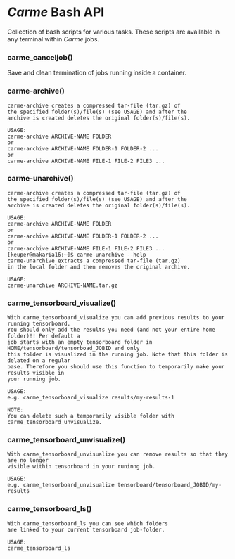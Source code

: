 # *Carme* Bash API
Collection of bash scripts for various tasks. These scripts are available in any terminal within *Carme* jobs.

### carme_canceljob()
Save and clean termination of jobs running inside a container. 

### carme-archive()
```
carme-archive creates a compressed tar-file (tar.gz) of
the specified folder(s)/file(s) (see USAGE) and after the
archive is created deletes the original folder(s)/file(s).

USAGE:
carme-archive ARCHIVE-NAME FOLDER
or
carme-archive ARCHIVE-NAME FOLDER-1 FOLDER-2 ...
or
carme-archive ARCHIVE-NAME FILE-1 FILE-2 FILE3 ...
```

### carme-unarchive()
```
carme-archive creates a compressed tar-file (tar.gz) of
the specified folder(s)/file(s) (see USAGE) and after the
archive is created deletes the original folder(s)/file(s).

USAGE:
carme-archive ARCHIVE-NAME FOLDER
or
carme-archive ARCHIVE-NAME FOLDER-1 FOLDER-2 ...
or
carme-archive ARCHIVE-NAME FILE-1 FILE-2 FILE3 ...
[keuper@makaria16:~]$ carme-unarchive --help
carme-unarchive extracts a compressed tar-file (tar.gz)
in the local folder and then removes the original archive.

USAGE:
carme-unarchive ARCHIVE-NAME.tar.gz
```

### carme_tensorboard_visualize()
```
With carme_tensorboard_visualize you can add previous results to your running tensorboard.
You should only add the results you need (and not your entire home folder)!! Per default a
job starts with an empty tensorboard folder in HOME/tensorboard/tensorboad_JOBID and only
this folder is visualized in the running job. Note that this folder is delated on a regular
base. Therefore you should use this function to temporarily make your results visible in
your running job.

USAGE:
e.g. carme_tensorboard_visualize results/my-results-1

NOTE:
You can delete such a temporarily visible folder with carme_tensorboard_unvisualize.
```

### carme_tensorboard_unvisualize()
```
With carme_tensorboard_unvisualize you can remove results so that they are no longer
visible within tensorboard in your runinng job.

USAGE:
e.g. carme_tensorboard_unvisualize tensorboard/tensorboard_JOBID/my-results
```

### carme_tensorboard_ls()
```
With carme_tensorboard_ls you can see which folders
are linked to your current tensorboard job-folder.

USAGE:
carme_tensorboard_ls
```

